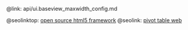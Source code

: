 @link: api/ui.baseview_maxwidth_config.md

@seolinktop: [open source html5 framework](https://webix.com)
@seolink: [pivot table web](https://webix.com/pivot/)